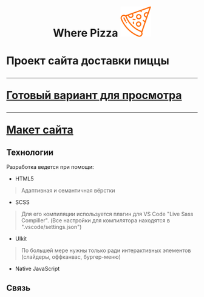 <h1 align="center">Where Pizza <img src="./img/svg/Pizza.svg"><h1/> 
Проект сайта доставки пиццы

---

<a href="https://leemollia.github.io/where-pizza">Готовый вариант для просмотра</a>

---

<a href="https://www.figma.com/file/TlqtV3siIjSlVAScqH5YxM/">Макет сайта</a>

## Технологии

Разработка ведется при помощи:
- HTML5
> Адаптивная и семантичная вёрстки
- SCSS
> Для его компиляции используется плагин для VS Code "Live Sass Compiller".
> (Все настройки для компилятора находятся в ".vscode/settings.json")
- UIkit
> По большей мере нужны только ради интерактивных элементов (слайдеры, оффканвас, бургер-меню)
- Native JavaScript
## Связь